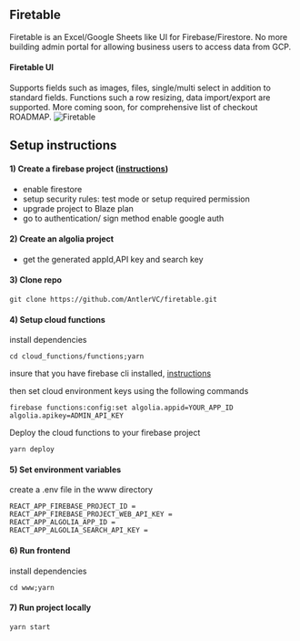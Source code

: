 ## Firetable

Firetable is an Excel/Google Sheets like UI for Firebase/Firestore. No more building admin portal for allowing business users to access data from GCP.

#### Firetable UI

Supports fields such as images, files, single/multi select in addition to standard fields. Functions such a row resizing, data import/export are supported. More coming soon, for comprehensive list of checkout ROADMAP.
![Firetable](https://i.imgur.com/Isuhy3u.png)

## Setup instructions

#### 1) Create a firebase project ([instructions](https://console.firebase.google.com/u/0/))

- enable firestore
- setup security rules: test mode or setup required permission
- upgrade project to Blaze plan
- go to authentication/ sign method enable google auth

#### 2) Create an algolia project

- get the generated appId,API key and search key

#### 3) Clone repo

```
git clone https://github.com/AntlerVC/firetable.git
```

#### 4) Setup cloud functions

install dependencies

```
cd cloud_functions/functions;yarn
```

insure that you have firebase cli installed, [instructions](https://firebase.google.com/docs/cli)

then set cloud environment keys using the following commands

```
firebase functions:config:set algolia.appid=YOUR_APP_ID algolia.apikey=ADMIN_API_KEY
```

Deploy the cloud functions to your firebase project

```
yarn deploy
```

#### 5) Set environment variables

create a .env file in the www directory

```
REACT_APP_FIREBASE_PROJECT_ID =
REACT_APP_FIREBASE_PROJECT_WEB_API_KEY =
REACT_APP_ALGOLIA_APP_ID =
REACT_APP_ALGOLIA_SEARCH_API_KEY =
```

#### 6) Run frontend

install dependencies

```
cd www;yarn
```

#### 7) Run project locally

```
yarn start
```
